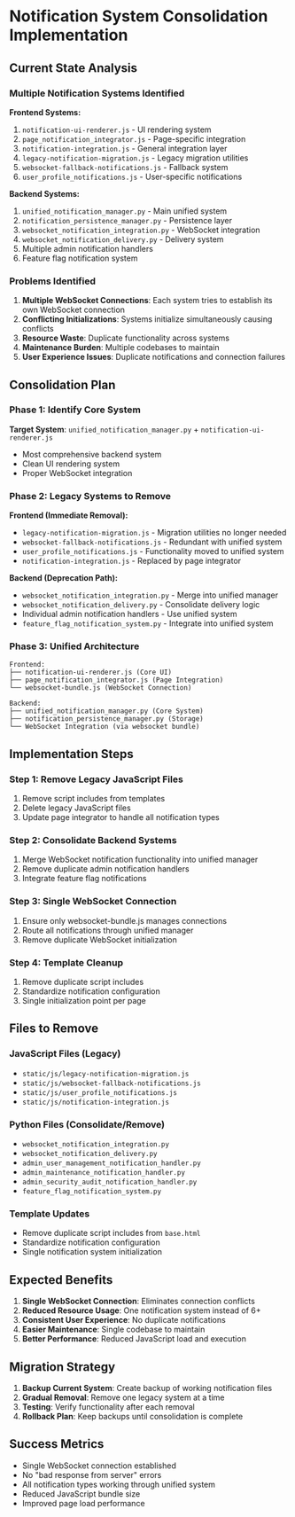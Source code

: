 # Notification System Consolidation Implementation

## Current State Analysis

### Multiple Notification Systems Identified

**Frontend Systems:**
1. `notification-ui-renderer.js` - UI rendering system
2. `page_notification_integrator.js` - Page-specific integration
3. `notification-integration.js` - General integration layer
4. `legacy-notification-migration.js` - Legacy migration utilities
5. `websocket-fallback-notifications.js` - Fallback system
6. `user_profile_notifications.js` - User-specific notifications

**Backend Systems:**
1. `unified_notification_manager.py` - Main unified system
2. `notification_persistence_manager.py` - Persistence layer
3. `websocket_notification_integration.py` - WebSocket integration
4. `websocket_notification_delivery.py` - Delivery system
5. Multiple admin notification handlers
6. Feature flag notification system

### Problems Identified

1. **Multiple WebSocket Connections**: Each system tries to establish its own WebSocket connection
2. **Conflicting Initializations**: Systems initialize simultaneously causing conflicts
3. **Resource Waste**: Duplicate functionality across systems
4. **Maintenance Burden**: Multiple codebases to maintain
5. **User Experience Issues**: Duplicate notifications and connection failures

## Consolidation Plan

### Phase 1: Identify Core System
**Target System**: `unified_notification_manager.py` + `notification-ui-renderer.js`
- Most comprehensive backend system
- Clean UI rendering system
- Proper WebSocket integration

### Phase 2: Legacy Systems to Remove

**Frontend (Immediate Removal):**
- `legacy-notification-migration.js` - Migration utilities no longer needed
- `websocket-fallback-notifications.js` - Redundant with unified system
- `user_profile_notifications.js` - Functionality moved to unified system
- `notification-integration.js` - Replaced by page integrator

**Backend (Deprecation Path):**
- `websocket_notification_integration.py` - Merge into unified manager
- `websocket_notification_delivery.py` - Consolidate delivery logic
- Individual admin notification handlers - Use unified system
- `feature_flag_notification_system.py` - Integrate into unified system

### Phase 3: Unified Architecture

```
Frontend:
├── notification-ui-renderer.js (Core UI)
├── page_notification_integrator.js (Page Integration)
└── websocket-bundle.js (WebSocket Connection)

Backend:
├── unified_notification_manager.py (Core System)
├── notification_persistence_manager.py (Storage)
└── WebSocket Integration (via websocket bundle)
```

## Implementation Steps

### Step 1: Remove Legacy JavaScript Files
1. Remove script includes from templates
2. Delete legacy JavaScript files
3. Update page integrator to handle all notification types

### Step 2: Consolidate Backend Systems
1. Merge WebSocket notification functionality into unified manager
2. Remove duplicate admin notification handlers
3. Integrate feature flag notifications

### Step 3: Single WebSocket Connection
1. Ensure only websocket-bundle.js manages connections
2. Route all notifications through unified manager
3. Remove duplicate WebSocket initialization

### Step 4: Template Cleanup
1. Remove duplicate script includes
2. Standardize notification configuration
3. Single initialization point per page

## Files to Remove

### JavaScript Files (Legacy)
- `static/js/legacy-notification-migration.js`
- `static/js/websocket-fallback-notifications.js`
- `static/js/user_profile_notifications.js`
- `static/js/notification-integration.js`

### Python Files (Consolidate/Remove)
- `websocket_notification_integration.py`
- `websocket_notification_delivery.py`
- `admin_user_management_notification_handler.py`
- `admin_maintenance_notification_handler.py`
- `admin_security_audit_notification_handler.py`
- `feature_flag_notification_system.py`

### Template Updates
- Remove duplicate script includes from `base.html`
- Standardize notification configuration
- Single notification system initialization

## Expected Benefits

1. **Single WebSocket Connection**: Eliminates connection conflicts
2. **Reduced Resource Usage**: One notification system instead of 6+
3. **Consistent User Experience**: No duplicate notifications
4. **Easier Maintenance**: Single codebase to maintain
5. **Better Performance**: Reduced JavaScript load and execution

## Migration Strategy

1. **Backup Current System**: Create backup of working notification files
2. **Gradual Removal**: Remove one legacy system at a time
3. **Testing**: Verify functionality after each removal
4. **Rollback Plan**: Keep backups until consolidation is complete

## Success Metrics

- Single WebSocket connection established
- No "bad response from server" errors
- All notification types working through unified system
- Reduced JavaScript bundle size
- Improved page load performance
